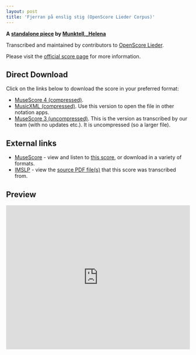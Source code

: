 ```yaml
---
layout: post
title: 'Fjerran på enslig stig (OpenScore Lieder Corpus)'
---
```


__A [standalone piece](https://fourscoreandmore.org/OpenScore/Munktell%2C_Helena/_/) by [Munktell,_Helena](https://fourscoreandmore.org/OpenScore/Munktell%2C_Helena)__

Transcribed and maintained by contributors to [OpenScore Lieder].

Please visit the [official score page] for more information.

[official score page]: https://musescore.com/openscore-lieder-corpus/scores/6652350
[OpenScore Lieder]: https://musescore.com/openscore-lieder-corpus

## Direct Download

Click on the links below to download the score in your preferred format:
- [MuseScore 4 (compressed)](https://fourscoreandmore.org/OpenScore/Munktell%2C_Helena/_/Fjerran_p%C3%A5_enslig_stig.mscz).
- [MusicXML (compressed)](https://fourscoreandmore.org/OpenScore/Munktell%2C_Helena/_/Fjerran_p%C3%A5_enslig_stig.mxl). Use this version to open the file in other notation apps.
- [MuseScore 3 (uncompressed)](https://raw.githubusercontent.com/OpenScore/Lieder/refs/heads/main/scores/Munktell%2C_Helena/_/Fjerran_p%C3%A5_enslig_stig/lc6652350.mscx). This is the version as transcribed by our team (with no updates etc.). It is uncompressed (so a larger file).

## External links

- [MuseScore] - view and listen to [this score][MuseScore], or download in a variety of formats.
- [IMSLP] - view the [source PDF file(s)][IMSLP] that this score was transcribed from.

[MuseScore]: https://musescore.com/score/6652350
[IMSLP]: https://imslp.org/wiki/Special:ReverseLookup/434320 

## Preview

<iframe width="100%" height="394" src="https://musescore.com/openscore-lieder-corpus/scores/6652350/embed" frameborder="0" allowfullscreen allow="autoplay; fullscreen"></iframe>
